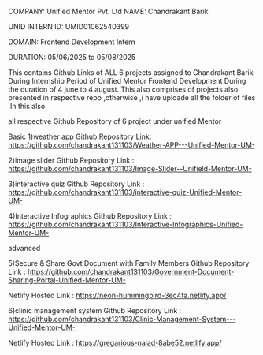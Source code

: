 COMPANY: Unified Mentor Pvt. Ltd
NAME: Chandrakant Barik

UNID INTERN ID:  UMID01062540399

DOMAIN: Frontend Development Intern

DURATION: 05/06/2025 to 05/08/2025

This contains Github Links of ALL 6 projects assigned to Chandrakant Barik During Internship Period of Unified Mentor Frontend Development During the duration of 4 june to 4 august.
This also comprises of projects also presented in respective repo ,otherwise ,i have uploade all the folder of files .In this also.

all respective  Github Repository  of 6 project under unified Mentor

Basic 
1)weather app   Github Repository Link:    https://github.com/chandrakant131103/Weather-APP---Unified-Mentor-UM-


2)image slider    Github Repository Link :  https://github.com/chandrakant131103/Image-Slider--Unifield-Mentor-UM-



3)interactive quiz    Github Repository  Link :  https://github.com/chandrakant131103/interactive-quiz-Unified-Mentor-UM-



4)Interactive Infographics  Github Repository   Link : https://github.com/chandrakant131103/Interactive-Infographics-Unified-Mentor-UM-


advanced 



5)Secure & Share Govt Document with Family Members   Github Repository  Link :  https://github.com/chandrakant131103/Government-Document-Sharing-Portal-Unified-Mentor-UM-


Netlify Hosted  Link :  https://neon-hummingbird-3ec4fa.netlify.app/







6)clinic management system    Github Repository Link :  https://github.com/chandrakant131103/Clinic-Management-System---Unified-Mentor-UM-


Netlify Hosted Link :    https://gregarious-naiad-8abe52.netlify.app/
